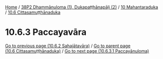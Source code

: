 
[Home](/) / [38P2 Dhammānuloma (1), Dukapaṭṭhānapāḷi (2)](../../../38P2.md) / [10 Mahantaraduka](../../10.md) / [10.6 Cittasamuṭṭhānaduka](../10.6.md)

# 10.6.3 Paccayavāra


[Go to previous page (10.6.2 Sahajātavāra)](10.6.2.md) / [Go to parent page (10.6 Cittasamuṭṭhānaduka)](../10.6.md) / [Go to next page (10.6.3.1 Paccayānuloma)](10.6.3/10.6.3.1.md)


